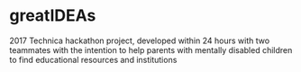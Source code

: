 # greatIDEAs
2017 Technica hackathon project, developed within 24 hours with two teammates with the intention to help parents with mentally disabled children to find educational resources and institutions
